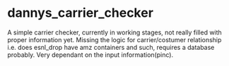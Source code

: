# dannys_carrier_checker
A simple carrier checker, currently in working stages, not really filled with proper information yet. 
Missing the logic for carrier/costumer relationship i.e. does esnl_drop have amz containers and such, requires a database probably.
Very dependant on the input information(pinc).
